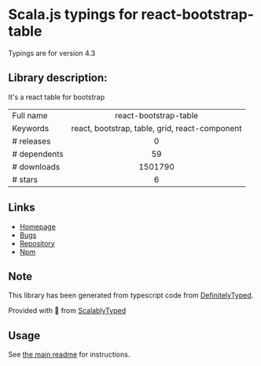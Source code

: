 
# Scala.js typings for react-bootstrap-table

Typings are for version 4.3

## Library description:
It's a react table for bootstrap

|                    |                 |
| ------------------ | :-------------: |
| Full name          | react-bootstrap-table |
| Keywords           | react, bootstrap, table, grid, react-component |
| # releases         | 0 |
| # dependents       | 59 |
| # downloads        | 1501790 |
| # stars            | 6 |

## Links
- [Homepage](https://github.com/AllenFang/react-bootstrap-table#readme)
- [Bugs](https://github.com/AllenFang/react-bootstrap-table/issues)
- [Repository](https://github.com/AllenFang/react-bootstrap-table)
- [Npm](https://www.npmjs.com/package/react-bootstrap-table)
    


## Note
This library has been generated from typescript code from [DefinitelyTyped](https://definitelytyped.org).

Provided with :purple_heart: from [ScalablyTyped](https://github.com/oyvindberg/ScalablyTyped)

## Usage
See [the main readme](../../readme.md) for instructions.


